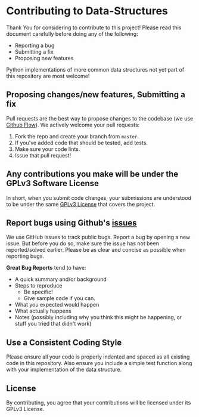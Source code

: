 Contributing to Data-Structures
===============================

Thank You for considering to contribute to this project! Please read this document carefully before doing any of the following:

- Reporting a bug
- Submitting a fix
- Proposing new features

Python implementations of more common data structures not yet part of this repository are most welcome!

## Proposing changes/new features, Submitting a fix

Pull requests are the best way to propose changes to the codebase (we use [Github Flow](https://guides.github.com/introduction/flow/index.html)). We actively welcome your pull requests:

1. Fork the repo and create your branch from `master`.
2. If you've added code that should be tested, add tests.
3. Make sure your code lints.
4. Issue that pull request!

## Any contributions you make will be under the GPLv3 Software License
In short, when you submit code changes, your submissions are understood to be under the same [GPLv3 License](http://www.gnu.org/licenses/) that covers the project.

## Report bugs using Github's [issues](https://github.com/akashnag/Data-Structures/issues)
We use GitHub issues to track public bugs. Report a bug by opening a new issue. But before you do so, make sure the issue has not been reported/solved earlier. Please be as clear and concise as possible when reporting bugs.

**Great Bug Reports** tend to have:

- A quick summary and/or background
- Steps to reproduce
  - Be specific!
  - Give sample code if you can.
- What you expected would happen
- What actually happens
- Notes (possibly including why you think this might be happening, or stuff you tried that didn't work)

## Use a Consistent Coding Style
Please ensure all your code is properly indented and spaced as all existing code in this repository. Also ensure you include a simple test function along with your implementation of the data structure.

## License
By contributing, you agree that your contributions will be licensed under its GPLv3 License.